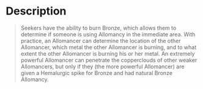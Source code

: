 # Description 
> Seekers have the ability to burn Bronze, which allows them to determine if someone is using Allomancy in the immediate area. With practice, an Allomancer can determine the location of the other Allomancer, which metal the other Allomancer is burning, and to what extent the other Allomancer is burning his or her metal. An extremely powerful Allomancer can penetrate the copperclouds of other weaker Allomancers, but only if they (the more powerful Allomancer) are given a Hemalurgic spike for Bronze and had natural Bronze Allomancy.